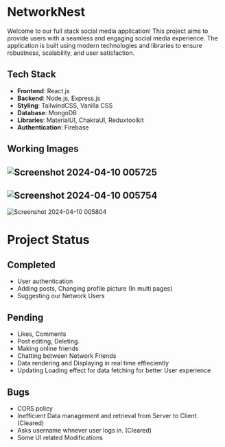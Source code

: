 # NetworkNest

Welcome to our full stack social media application! This project aims to provide users with a seamless and engaging social media experience. The application is built using modern technologies and libraries to ensure robustness, scalability, and user satisfaction.

## Tech Stack

- **Frontend**: React.js
- **Backend**: Node.js, Express.js
- **Styling**: TailwindCSS, Vanilla CSS
- **Database**: MongoDB
- **Libraries**: MaterialUI, ChakraUI, Reduxtoolkit
- **Authentication**: Firebase
## Working Images
![Screenshot 2024-04-10 005725](https://github.com/Adityabandaru18/NetworkNest/assets/127210540/9a7e7380-4de8-4fbe-b2d6-b84e93adef50)
---

![Screenshot 2024-04-10 005754](https://github.com/Adityabandaru18/NetworkNest/assets/127210540/f4f1bf52-721c-40a1-ae23-a3deb347e33f)
---

![Screenshot 2024-04-10 005804](https://github.com/Adityabandaru18/NetworkNest/assets/127210540/9f00a363-df5d-4d87-980b-55049f345e36)

# Project Status
## Completed
- User authentication
- Adding posts, Changing profile picture (In multi pages)
- Suggesting our Network Users

## Pending
- Likes, Comments
- Post editing, Deleting.
- Making online friends
- Chatting between Network Friends
- Data rendering and Displaying in real time effieciently
- Updating Loading effect for data fetching for better User experience

## Bugs
- CORS policy
- Inefficient Data management and retrieval from Server to Client. (Cleared)
- Asks username whnever user logs in. (Cleared)
- Some UI related Modifications



